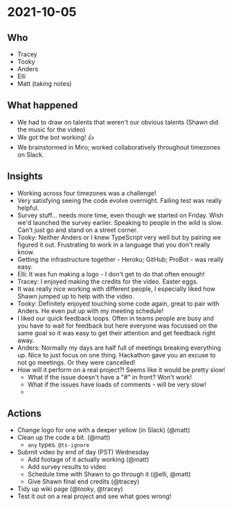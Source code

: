 # 2021-10-05
## Who
* Tracey
* Tooky
* Anders
* Elli
* Matt (taking notes)

## What happened

* We had to draw on talents that weren't our obvious talents (Shawn did the music for the video)
* We got the bot working! 👍
* We brainstormed in Miro; worked collaboratively throughout timezones on Slack.

## Insights

* Working across four timezones was a challenge!
* Very satisfying seeing the code evolve overnight. Failing test was really helpful.
* Survey stuff... needs more time, even though we started on Friday. Wish we'd launched the survey earlier. Speaking to people in the wild is slow. Can't just go and stand on a street corner.
* Tooky: Neither Anders or I knew TypeScript very well but by pairing we figured it out. Frustrating to work in a language that you don't really know.
* Getting the infrastructure together - Heroku; GitHub; ProBot - was really easy.
* Elli: It was fun making a logo - I don't get to do that often enough!
* Tracey: I enjoyed making the credits for the video. Easter eggs.
* It was really nice working with different people, I especially liked how Shawn jumped up to help with the video.
* Tooky: Definitely enjoyed touching some code again, great to pair with Anders. He even put up with my meeting schedule!
* I liked our quick feedback loops. Often in teams people are busy and you have to wait for feedback but here everyone was focussed on the same goal so it was easy to get their attention and get feedback right away.
* Anders: Normally my days are half full of meetings breaking everything up. Nice to just focus on one thing. Hackathon gave you an excuse to not go meetings. Or they were cancelled!
* How will it perform on a real project?! Seems like it would be pretty slow!
  * What if the issue doesn't have a "#" in front? Won't work!
  * What if the issues have loads of comments - will be very slow!
  * 

## Actions

* Change logo for one with a deeper yellow (in Slack) (@matt)
* Clean up the code a bit. (@matt)
  * `any` types. `@ts-ignore`
* Submit video by end of day (PST) Wednesday
  * Add footage of it actually working (@matt)
  * Add survey results to video
  * Schedule time with Shawn to go through it (@elli, @matt)
  * Give Shawn final end credits (@tracey)
* Tidy up wiki page (@tooky, @tracey)
* Test it out on a real project and see what goes wrong!
